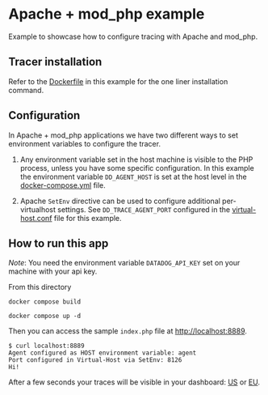 # Apache + mod_php example

Example to showcase how to configure tracing with Apache and mod_php.

## Tracer installation

Refer to the [Dockerfile](Dockerfile) in this example for the one liner installation command.

## Configuration

In Apache + mod_php applications we have two different ways to set environment variables to configure the tracer.

1. Any environment variable set in the host machine is visible to the PHP process, unless you have some specific configuration. In this example the environment variable `DD_AGENT_HOST` is set at the host level in the [docker-compose.yml](docker-compose.yml) file.

2. Apache `SetEnv` directive can be used to configure additional per-virtualhost settings. See `DD_TRACE_AGENT_PORT` configured in the [virtual-host.conf](virtual-host.conf) file for this example.

## How to run this app

*Note*: You need the environment variable `DATADOG_API_KEY` set on your machine with your api key.

From this directory

```
docker compose build

docker compose up -d
```

Then you can access the sample `index.php` file at [http://localhost:8889](http://localhost:8889).

```
$ curl localhost:8889
Agent configured as HOST environment variable: agent
Port configured in Virtual-Host via SetEnv: 8126
Hi!
```

After a few seconds your traces will be visible in your dashboard: [US](https://app.datadoghq.com/apm/traces) or [EU](https://app.datadoghq.eu/apm/traces).
